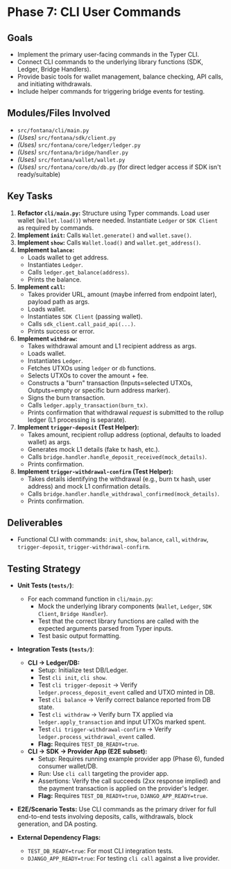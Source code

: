 # Phase 7: CLI User Commands

## Goals

-   Implement the primary user-facing commands in the Typer CLI.
-   Connect CLI commands to the underlying library functions (SDK, Ledger, Bridge Handlers).
-   Provide basic tools for wallet management, balance checking, API calls, and initiating withdrawals.
-   Include helper commands for triggering bridge events for testing.

## Modules/Files Involved

-   `src/fontana/cli/main.py`
-   *(Uses)* `src/fontana/sdk/client.py`
-   *(Uses)* `src/fontana/core/ledger/ledger.py`
-   *(Uses)* `src/fontana/bridge/handler.py`
-   *(Uses)* `src/fontana/wallet/wallet.py`
-   *(Uses)* `src/fontana/core/db/db.py` (for direct ledger access if SDK isn't ready/suitable)

## Key Tasks

1.  **Refactor `cli/main.py`:** Structure using Typer commands. Load user wallet (`Wallet.load()`) where needed. Instantiate `Ledger` or `SDK Client` as required by commands.
2.  **Implement `init`:** Calls `Wallet.generate()` and `wallet.save()`.
3.  **Implement `show`:** Calls `Wallet.load()` and `wallet.get_address()`.
4.  **Implement `balance`:**
    *   Loads wallet to get address.
    *   Instantiates `Ledger`.
    *   Calls `ledger.get_balance(address)`.
    *   Prints the balance.
5.  **Implement `call`:**
    *   Takes provider URL, amount (maybe inferred from endpoint later), payload path as args.
    *   Loads wallet.
    *   Instantiates `SDK Client` (passing wallet).
    *   Calls `sdk_client.call_paid_api(...)`.
    *   Prints success or error.
6.  **Implement `withdraw`:**
    *   Takes withdrawal amount and L1 recipient address as args.
    *   Loads wallet.
    *   Instantiates `Ledger`.
    *   Fetches UTXOs using `ledger` or `db` functions.
    *   Selects UTXOs to cover the amount + fee.
    *   Constructs a "burn" transaction (Inputs=selected UTXOs, Outputs=empty or specific burn address marker).
    *   Signs the burn transaction.
    *   Calls `ledger.apply_transaction(burn_tx)`.
    *   Prints confirmation that withdrawal *request* is submitted to the rollup ledger (L1 processing is separate).
7.  **Implement `trigger-deposit` (Test Helper):**
    *   Takes amount, recipient rollup address (optional, defaults to loaded wallet) as args.
    *   Generates mock L1 details (fake tx hash, etc.).
    *   Calls `bridge.handler.handle_deposit_received(mock_details)`.
    *   Prints confirmation.
8.  **Implement `trigger-withdrawal-confirm` (Test Helper):**
    *   Takes details identifying the withdrawal (e.g., burn tx hash, user address) and mock L1 confirmation details.
    *   Calls `bridge.handler.handle_withdrawal_confirmed(mock_details)`.
    *   Prints confirmation.

## Deliverables

-   Functional CLI with commands: `init`, `show`, `balance`, `call`, `withdraw`, `trigger-deposit`, `trigger-withdrawal-confirm`.

## Testing Strategy

-   **Unit Tests (`tests/`)**:
    *   For each command function in `cli/main.py`:
        *   Mock the underlying library components (`Wallet`, `Ledger`, `SDK Client`, `Bridge Handler`).
        *   Test that the correct library functions are called with the expected arguments parsed from Typer inputs.
        *   Test basic output formatting.
-   **Integration Tests (`tests/`)**:
    *   **CLI -> Ledger/DB:**
        *   Setup: Initialize test DB/Ledger.
        *   Test `cli init`, `cli show`.
        *   Test `cli trigger-deposit` -> Verify `ledger.process_deposit_event` called and UTXO minted in DB.
        *   Test `cli balance` -> Verify correct balance reported from DB state.
        *   Test `cli withdraw` -> Verify burn TX applied via `ledger.apply_transaction` and input UTXOs marked spent.
        *   Test `cli trigger-withdrawal-confirm` -> Verify `ledger.process_withdrawal_event` called.
        *   **Flag:** Requires `TEST_DB_READY=true`.
    *   **CLI -> SDK -> Provider App (E2E subset):**
        *   Setup: Requires running example provider app (Phase 6), funded consumer wallet/DB.
        *   Run: Use `cli call` targeting the provider app.
        *   Assertions: Verify the call succeeds (2xx response implied) and the payment transaction is applied on the provider's ledger.
        *   **Flag:** Requires `TEST_DB_READY=true`, `DJANGO_APP_READY=true`.

-   **E2E/Scenario Tests:** Use CLI commands as the primary driver for full end-to-end tests involving deposits, calls, withdrawals, block generation, and DA posting.

-   **External Dependency Flags:**
    *   `TEST_DB_READY=true`: For most CLI integration tests.
    *   `DJANGO_APP_READY=true`: For testing `cli call` against a live provider.